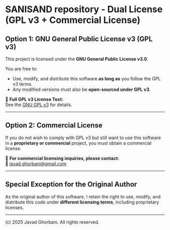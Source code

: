 # SANISAND repository - Dual License (GPL v3 + Commercial License)

## Option 1: GNU General Public License v3 (GPL v3)
This project is licensed under the **GNU General Public License v3.0**.

You are free to:
- Use, modify, and distribute this software **as long as** you follow the GPL v3 terms.
- Any modified versions must also be **open-sourced under GPL v3**.

📌 **Full GPL v3 License Text:**  
See the [GNU GPL v3](https://www.gnu.org/licenses/gpl-3.0.txt) for details.

---

## Option 2: Commercial License
If you do not wish to comply with GPL v3 but still want to use this software in a **proprietary or commercial** project, you must obtain a commercial license.

📌 **For commercial licensing inquiries, please contact:**  
📩 javad.ghorbani@gmail.com

---

## Special Exception for the Original Author
As the original author of this software, I retain the right to use, modify, and distribute this code under **different licensing terms**, including proprietary licenses.

---
(c) 2025 Javad Ghorbani. All rights reserved.
